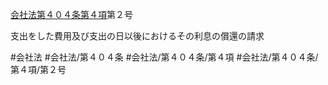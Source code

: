 [会社法第４０４条第４項](会社法＿＿＿＿第４０４条第４項)第２号

支出をした費用及び支出の日以後におけるその利息の償還の請求


#会社法
#会社法/第４０４条
#会社法/第４０４条/第４項
#会社法/第４０４条/第４項/第２号
